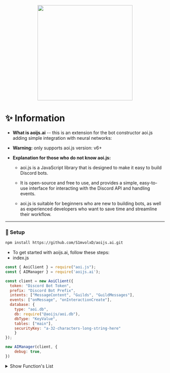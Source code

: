 <p align="center">
  <a>
    <img width="300" src="https://cdn.discordapp.com/attachments/1143145944767021096/1369982783463886868/Picsart_25-05-08_17-20-41-395.png?ex=681dd764&is=681c85e4&hm=2dc992964a864edbd63bc352ced74131a6689fc9493f2459970c0b5a0317f8f1&">
  </a>
</p>

# ✨️ Information
- **What is aoijs.ai** --  this is an extension for the bot constructor aoi.js adding simple integration with neural networks:
- **Warning:** only supports aoi.js version: v6+
  
- **Explanation for those who do not know aoi.js:** 
  - aoi.js is a JavaScript library that is designed to make it easy to build Discord bots.

  - It is open-source and free to use, and provides a simple, easy-to-use interface for interacting with the Discord API and handling events.

  - aoi.js is suitable for beginners who are new to building bots, as well as experienced developers who want to save time and streamline their workflow.

---

### 📒 Setup
```bash
npm install https://github.com/S1mvolxD/aoijs.ai.git
```

- To get started with aoijs.ai, follow these steps:
- index.js
```js
const { AoiClient } = require("aoi.js");
const { AIManager } = require('aoijs.ai');

const client = new AoiClient({
  token: "Discord Bot Token",
  prefix: "Discord Bot Prefix",
  intents: ["MessageContent", "Guilds", "GuildMessages"],
  events: ["onMessage", "onInteractionCreate"],
  database: {
    type: "aoi.db",
    db: require("@aoijs/aoi.db"),
    dbType: "KeyValue",
    tables: ["main"],
    securityKey: "a-32-characters-long-string-here"
    }
});

new AIManager(client, {
    debug: true,
})
```
<details>
  <summary>Show Function's List</summary>

| Functions               | Params                          | Required Params ( true / false ) | Description                            |
|-------------------------|---------------------------------|----------------------------------|----------------------------------------|
| $chatGPTV4              | [text]                          | [true]                           | ChatGPT 4 from OpenAI.                 |
| $commandRPlus           | [text]                          | [true]                           | Command R+ from Cohere AI.             |
| $fastTTV                | [text;style]                    | [true, false]                    | Fast Text-To-Video with styles.        |
| $flux                   | [text;ratio]                    | [true, false]                    | Flux.1 models from blackforextlabs.ai. |

</details>
